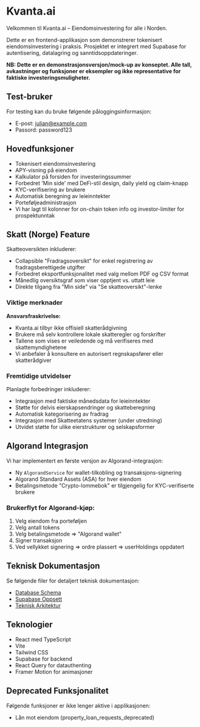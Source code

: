 # Kvanta.ai

Velkommen til Kvanta.ai – Eiendomsinvestering for alle i Norden.

Dette er en frontend-applikasjon som demonstrerer tokenisert eiendomsinvestering i praksis. Prosjektet er integrert med Supabase for autentisering, datalagring og sanntidsoppdateringer.

**NB: Dette er en demonstrasjonsversjon/mock-up av konseptet. Alle tall, avkastninger og funksjoner er eksempler og ikke representative for faktiske investeringsmuligheter.**

## Test-bruker

For testing kan du bruke følgende påloggingsinformasjon:
- E-post: julian@example.com
- Passord: password123

## Hovedfunksjoner

- Tokenisert eiendomsinvestering
- APY-visning på eiendom
- Kalkulator på forsiden for investeringssummer
- Forbedret 'Min side' med DeFi-stil design, daily yield og claim-knapp
- KYC-verifisering av brukere
- Automatisk beregning av leieinntekter
- Porteføljeadministrasjon
- Vi har lagt til kolonner for on-chain token info og investor-limiter for prospektunntak

## Skatt (Norge) Feature

Skatteoversikten inkluderer:

- Collapsible "Fradragsoversikt" for enkel registrering av fradragsberettigede utgifter
- Forbedret eksportfunksjonalitet med valg mellom PDF og CSV format
- Månedlig oversiktsgraf som viser opptjent vs. uttatt leie
- Direkte tilgang fra "Min side" via "Se skatteoversikt"-lenke

### Viktige merknader

**Ansvarsfraskrivelse:**
- Kvanta.ai tilbyr ikke offisiell skatterådgivning
- Brukere må selv kontrollere lokale skatteregler og forskrifter
- Tallene som vises er veiledende og må verifiseres med skattemyndighetene
- Vi anbefaler å konsultere en autorisert regnskapsfører eller skatterådgiver

### Fremtidige utvidelser

Planlagte forbedringer inkluderer:
- Integrasjon med faktiske månedsdata for leieinntekter
- Støtte for delvis eierskapsendringer og skatteberegning
- Automatisk kategorisering av fradrag
- Integrasjon med Skatteetatens systemer (under utredning)
- Utvidet støtte for ulike eierstrukturer og selskapsformer

## Algorand Integrasjon

Vi har implementert en første versjon av Algorand-integrasjon:

- Ny `AlgorandService` for wallet-tilkobling og transaksjons-signering
- Algorand Standard Assets (ASA) for hver eiendom
- Betalingsmetode "Crypto-lommebok" er tilgjengelig for KYC-verifiserte brukere

### Brukerflyt for Algorand-kjøp:

1. Velg eiendom fra porteføljen
2. Velg antall tokens
3. Velg betalingsmetode => "Algorand wallet"
4. Signer transaksjon
5. Ved vellykket signering => ordre plassert => userHoldings oppdatert

## Teknisk Dokumentasjon

Se følgende filer for detaljert teknisk dokumentasjon:
- [Database Schema](docs/DATABASE.md)
- [Supabase Oppsett](docs/SUPABASE.md)
- [Teknisk Arkitektur](docs/ARCHITECTURE.md)

## Teknologier

- React med TypeScript
- Vite
- Tailwind CSS
- Supabase for backend
- React Query for datauthenting
- Framer Motion for animasjoner

## Deprecated Funksjonalitet

Følgende funksjoner er ikke lenger aktive i applikasjonen:
- Lån mot eiendom (property_loan_requests_deprecated)